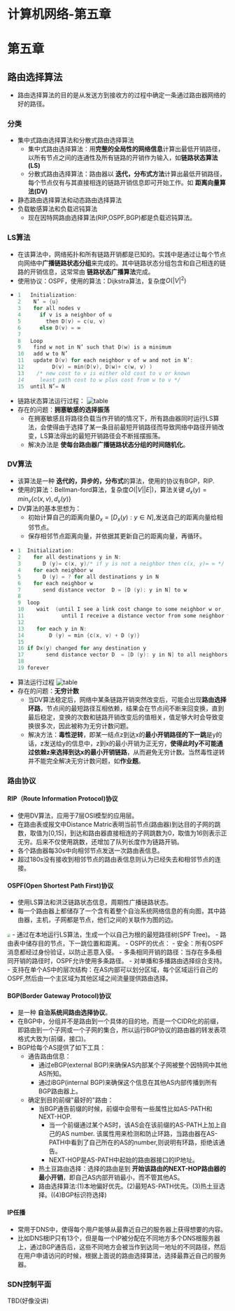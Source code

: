# 计算机网络-第五章


# 第五章
<!-- more -->

## 路由选择算法
- 路由选择算法的目的是从发送方到接收方的过程中确定一条通过路由器网络的好的路径。
### 分类
- 集中式路由选择算法和分散式路由选择算法
  - 集中式路由选择算法：用**完整的全局性的网络信息**计算出最低开销路径，以所有节点之间的连通性及所有链路的开销作为输入，如**链路状态算法(LS)**
  - 分散式路由选择算法：路由器以 **迭代，分布式方法**计算出最低开销路径，每个节点仅有与其直接相连的链路开销信息即可开始工作。如 **距离向量算法(DV)**
- 静态路由选择算法和动态路由选择算法
- 负载敏感算法和负载迟钝算法
  - 现在因特网路由选择算法(RIP,OSPF,BGP)都是负载迟钝算法。

### LS算法
- 在该算法中，网络拓扑和所有链路开销都是已知的。实践中是通过让每个节点向网络中**广播链路状态分组**来完成的。其中链路状态分组包含和自己相连的链路的开销信息，这常常由 **链路状态广播算法**完成。
- 使用协议：OSPF，使用的算法：Dijkstra算法，复杂度$O({|V|}^2)$
- ```C
  1   Initialization: 
  2    N’ = {u} 
  3    for all nodes v 
  4      if v is a neighbor of u 
  5        then D(v) = c(u, v) 
  6      else D(v) = ∞ 
  7  
  8   Loop
  9    find w not in N’ such that D(w) is a minimum 
  10   add w to N’ 
  11   update D(v) for each neighbor v of w and not in N’: 
  12         D(v) = min(D(v), D(w)+ c(w, v) ) 
  13    /* new cost to v is either old cost to v or known 
  14     least path cost to w plus cost from w to v */ 
  15  until N’= N
  ```
- 链路状态算法运行过程：
  ![table](/images/documents/计算机网络-第五章/LStable.png)
- 存在的问题：**拥塞敏感的选择振荡**
  - 在拥塞敏感且将路径负载当作开销的情况下，所有路由器同时运行LS算法，会使得由于选择了某一条目前最短开销路径而导致网络中路径开销改变，LS算法得出的最短开销路径会不断摇摆振荡。
  - 解决办法是 **使每台路由器广播链路状态分组的时间随机化**。

### DV算法
- 该算法是一种 **迭代的，异步的，分布式**的算法，使用的协议有BGP，RIP.
- 使用的算法：Bellman-ford算法，复杂度$O(|V||E|)$，算法关键 $d_x(y) = min_v\{c(x,v),d_v(y)\}$
- DV算法的基本思想为：
  - 初始计算自己的距离向量$D_x = [D_x(y): y\in N]$,发送自己的距离向量给相邻节点。
  - 保存相邻节点距离向量，并依据其更新自己的距离向量，再循环。
- ```C
  1  Initialization: 
  2    for all destinations y in N: 
  3       D (y)= c(x, y)/* if y is not a neighbor then c(x, y)= ∞ */ 
  4    for each neighbor w 
  5       D (y) = ? for all destinations y in N 
  6    for each neighbor w 
  7       send distance vector  D = [D (y): y in N] to w 
  8 
  9  loop 
  10    wait  (until I see a link cost change to some neighbor w or 
  11            until I receive a distance vector from some neighbor w) 
  12 
  13    for each y in N: 
  14        D (y) = min {c(x, v) + D (y)} 
  15 
  16 if Dx(y) changed for any destination y 
  17       send distance vector D  = [D (y): y in N] to all neighbors 
  18 
  19 forever
  ```
- 算法运行过程
  ![table](/images/documents/计算机网络-第五章/DVtable.png)
- 存在的问题：**无穷计数**
  - 当DV算法稳定后，网络中某条链路开销突然改变后，可能会出现**路由选择环路**，节点间的最短路径互相依赖，结果会在节点间不断来回变换，直到最后稳定，变换的次数和链路开销改变后的值相关，值足够大时会导致变换很多次，因此被称为无穷计数问题。
  - 解决方法：**毒性逆转**，即某一结点z到达x的**最小开销路径的下一跳**是y的话，z发送给y的信息中，z到x的最小开销为正无穷，**使得此时y不可能通过依赖z来选择到达x的最小开销链路**，从而避免无穷计数。当然毒性逆转并不能完全解决无穷计数问题，如**作业题**。

### 路由协议
#### RIP（Route Information Protocol)协议
- 使用DV算法，应用于7层OSI模型的应用层。
- 在路由表或报文中Distance Matric表明当前节点(路由器)到达目的子网的跳数，取值为[0,15]，到达和路由器直接相连的子网跳数为0，取值为16则表示正无穷。后来不仅使用跳数，还增加了队列长度作为链路开销。
- 各个路由器每30s中向相邻节点发送一次路由表信息。
- 超过180s没有接收到相邻节点的路由表信息则认为已经失去和相邻节点的连接。
#### OSPF(Open Shortest Path First)协议
- 使用LS算法和洪泛链路状态信息，周期性广播链路状态。
- 每一个路由器上都储存了一个含有着整个自治系统网络信息的有向图，其中路由器，主机，子网都是节点，他们之间的关联作为图的边。<br>
<img src= "/images/documents/计算机网络-第五章/OSPF.png" style = "zoom:45%">
- 通过在本地运行LS算法，生成一个以自己为根的最短路径树(SPF Tree)。
- 路由表中储存目的节点，下一跳位置和距离。
- OSPF的优点：
  - 安全：所有OSPF消息都经过身份验证，以防止恶意入侵。
  - 多条相同开销的路径：当存在多条相同开销的路径时，OSPF允许使用多条路径。
  - 对单播和多播路由选择综合支持。
  - 支持在单个AS中的层次结构：在AS内部可以划分区域，每个区域运行自己的OSPF,然后由一个主区域为其他区域之间流量提供路由选择。

#### BGP(Border Gateway Protocol)协议
- 是一种 **自治系统间路由选择协议**。
- 在BGP中，分组并不是路由到一个具体的目的地，而是一个CIDR化的前缀，即路由到一个子网或一个子网的集合，所以运行BGP协议的路由器的转发表项格式大致为(前缀，接口)。
- BGP给每个AS提供了如下工具：
  - 通告路由信息：
    - 通过eBGP(external BGP)来确保AS内部某个子网被整个因特网中其他AS所知。
    - 通过iBGP(internal BGP)来确保这个信息在其他AS内部传播到所有BGP路由器上。
  - 确定到目的前缀"最好的"路由：
    - 当BGP通告前缀的时候，前缀中会带有一些属性比如AS-PATH和NEXT-HOP.
      - 当一个前缀通过某个AS时，该AS会在该前缀的AS-PATH上加上自己的AS number. 该属性用来检测和防止环路，当路由器在AS-PATH中看到了自己所在的AS的number,则说明有环路，拒绝该通告。 
      - NEXT-HOP是AS-PATH中起始的路由器接口的IP地址。
    - 热土豆路由选择：选择的路由是到 **开始该路由的NEXT-HOP路由器的最小开销**，即自己AS内部开销最小，而不管其他AS。
    - 路由选择算法:(1)本地偏好优先。(2)最短AS-PATH优先。(3)热土豆选择。((4)BGP标识符选择)

#### IP任播
- 常用于DNS中，使得每个用户能够从最靠近自己的服务器上获得想要的内容。
- 比如DNS根IP只有13个，但是每一个IP被分配在不同地方多个DNS根服务器上，通过BGP通告后，这些不同地方会被当作到达同一地址的不同路径，然后在用户申请访问的时候，根据上面说的路由选择算法，选择最靠近自己的服务器。

### SDN控制平面
TBD(好像没讲)

